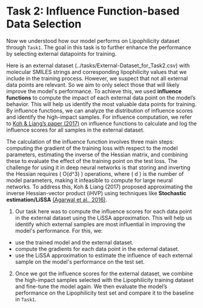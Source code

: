 # Task 2: Influence Function-based Data Selection


Now we understood how our model performs on Lipophilicity dataset through `Task1`. The goal in this task is to further enhance the performance by selecting external datapoints for training.

Here is an external dataset (../tasks/External-Dataset_for_Task2.csv) with molecular SMILES strings and corresponding lipophilicity values that we include in the training process. However, we suspect that not all external data points are relevant. So we aim to only select those that will likely improve the model's performance.  To achieve this, we used **influence functions** to compute the impact of each external data point on the model’s behavior. This will help us identify the most valuable data points for training. By influence functions, we can analyze the distribution of influence scores and identify the high-impact samples. For influence computation, we refer to [Koh & Liang’s paper (2017)](https://arxiv.org/abs/1703.04730) on influence functions to calculate and log the influence scores for all samples in the external dataset. 

The calculation of the influence function involves three main steps: computing the gradient of the training loss with respect to the model parameters, estimating the inverse of the Hessian matrix, and combining these to evaluate the effect of the training point on the test loss. The challenge for using it in deep neural networks is that storing and inverting the Hessian requires \( O(d^3) \) operations, where \( d \) is the number of model parameters, making it infeasible to compute for large neural networks. To address this, Koh & Liang (2017) proposed approximating the inverse Hessian-vector product (iHVP) using techniques like **Stochastic estimation/LiSSA** [(Agarwal et al., 2016)](https://arxiv.org/abs/1602.03943).

1. Our task here was to compute the influence scores for each data point in the external dataset using the LiSSA approximation. This will help us identify which external samples are most influential in improving the model's performance. For this, we:
- use the trained model and the external dataset.
- compute the gradients for each data point in the external dataset.
- use the LiSSA approximation to estimate the influence of each external sample on the model's performance on the test set.

2. Once we got the influence scores for the external dataset, we combine the high-impact samples selected with the Lipophilicity training dataset and fine-tune the model again. We then evaluate the model’s performance on the Lipophilicity test set and compare it to the baseline in `Task1`.
